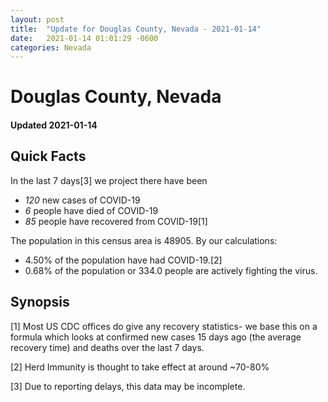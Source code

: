 ```yaml
---
layout: post
title:  "Update for Douglas County, Nevada - 2021-01-14"
date:   2021-01-14 01:01:29 -0600
categories: Nevada
---
```


# Douglas County, Nevada
#### Updated 2021-01-14

## Quick Facts

In the last 7 days[3] we project there have been
- *120* new cases of COVID-19
- *6* people have died of COVID-19
- *85* people have recovered from COVID-19[1]

The population in this census area is 48905. By our calculations:
- 4.50% of the population have had COVID-19.[2]
- 0.68% of the population or 334.0 people are actively fighting the virus.

## Synopsis




[1] Most US CDC offices do give any recovery statistics- we base this on a formula which looks at confirmed new cases
15 days ago (the average recovery time) and deaths over the last 7 days.

[2] Herd Immunity is thought to take effect at around ~70-80%

[3] Due to reporting delays, this data may be incomplete.
 
    